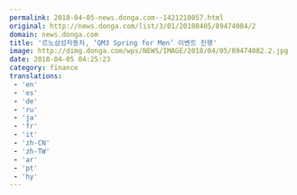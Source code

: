 ```yaml
---
permalink: 2018-04-05-news.donga.com--1421210857.html
original: http://news.donga.com/list/3/01/20180405/89474084/2
domain: news.donga.com
title: '르노삼성자동차, ‘QM3 Spring for Men’ 이벤트 진행'
image: http://dimg.donga.com/wps/NEWS/IMAGE/2018/04/05/89474082.2.jpg
date: 2018-04-05 04:25:23
category: finance
translations: 
 - 'en'
 - 'es'
 - 'de'
 - 'ru'
 - 'ja'
 - 'fr'
 - 'it'
 - 'zh-CN'
 - 'zh-TW'
 - 'ar'
 - 'pt'
 - 'hy'
---
```


